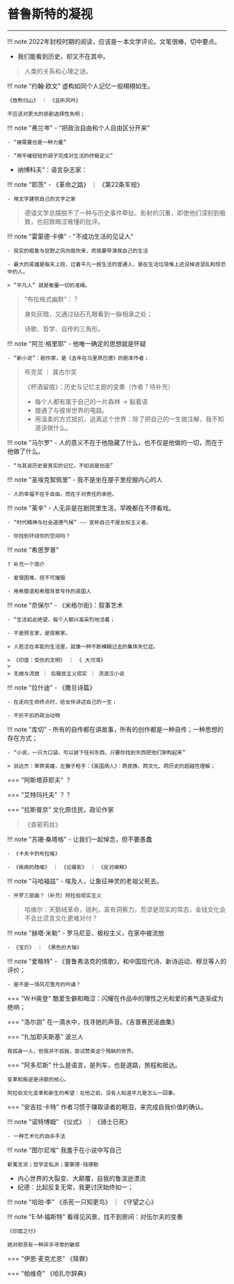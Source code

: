 # 普鲁斯特的凝视

-----


!!! note 
    2022年封校时期的阅读，应该是一本文学评论。文笔很棒，切中要点。



- 我们能看到历史，却又不在其中。
>  人类的关系和心理之谜。

!!! note "约翰·欧文"
    虚构如同个人记忆一般栩栩如生。
    
    《放熊归山》 ｜ 《且听风吟》

    不应该对更大的悲剧选择性失明；

!!! note "弗兰岑"
    - “把政治自由和个人自由区分开来”
     
    - “被需要也是一种力量”
     
    - “用平缓轻轻的调子完成对生活的终极定义”


- 纳博科夫”：语言杂志家：

!!! note "耶茨"
    - 《革命之路》 ｜ 《第22条军规》

    - 用文字建筑自己的文字之家

> 德语文学总摆脱不了一种与历史事件牵扯、影射的沉重，即使他们深刻到极致，也招致晦涩难懂的批评。

!!! note "雷蒙德·卡佛"
    - "不成功生活的见证人"

    - 现实的粗鲁与狂野之风向我吹来，而我要导演我自己的生活

    - 最大的英雄是每天上班，过着平凡一般生活的普通人，是在生活垃圾堆上还没掉进混乱和惊恐中的人。

    > “平凡人” 就是衡量一切的准绳。


> “布拉格式幽默”：？
>
> 身处灰暗，又通过钻石孔眼看到一脉相承之处；
>
> 诗歌、哲学、自传的三角形。


!!! note "阿兰·格里耶"
    - 他唯一确定的思想就是怀疑

    - “新小说”：剧作家，是《去年在马里昂巴德》的剧本作者；

> 布克奖 ｜ 龚古尔奖 
>
> 《杯酒留痕》：历史与记忆主题的变奏（作者？待补充）
>
> - 每个人都有属于自己的一片森林 ->  黏着语
> - 接通了与彼岸世界的电路。
> - 用温柔的方式抵抗、逃离这个世界：除了把自己的一生做注解，我不知道该做什么。

!!! note "马尔罗"
    - 人的意义不在于他隐藏了什么，也不仅是他做的一切，而在于他做了什么。

    - “与其说历史是真实的记忆，不如说是创造”
  
!!! note "圣埃克絮佩里"
    - 我不是坐在屋子里挖掘内心的人

    - 人的幸福不在于自由，而在于对责任的承担。

!!! note "莱辛"
    - 人无非是在剧院里生活，早晚都在不停看戏。

    - “时代精神与社会道德气候” —— 宣称自己不是女权主义者。

    - 你找到环绕你的空间吗？


!!! note "希思罗普"
    
    ? 补充一个简介

    - 爱很困难，但不可摧毁

    - 用希腊语和希腊背景写作的英国人


!!! note "奈保尔"
    - 《米格尔街》：叙事艺术

    - “生活如此绝望，每个人都兴高采烈地活着；

    - 不是预言家，是观察家。

    > 人若活在本能的生活里，就像一种不断模糊过去的集体失忆症。

    > 《印度：受伤的文明》 ｜ 《 大河湾》 
    > 
    > 无根与流放 ｜ 后殖民主义现实 ｜ 流浪汉小说


!!! note "拉什迪"
    - 《撒旦诗篇》

    - 在走向生命终点时，给女伴讲述自己的一生；

    - 不折不扣的政治动物


!!! note "库切"
    - 所有的自传都在讲故事，所有的创作都是一种自传；一种思想的存在方式；


    - “小说，一只大口袋，可以装下任何东西，只要你找到东西把他们架构起来”

    > 翁达杰：草莽英雄，左撇子枪手：《英国病人》：跨民族、跨文化、跨历史的超越性理解；

=== "阿斯塔菲耶夫"
    ？

=== "艾特玛托夫"
    ？？

=== "拉斯普京"
    文化原住民，政论作家

> 《查密莉丝》

!!! note "苏珊·桑塔格"
    - 让我们一起悼念，但不要愚蠢

    - 《卡夫卡的布拉格》

    - 《疾病的隐喻》 ｜ 《论摄影》 ｜ 《反对阐释》


!!! note "马哈福兹"
    - 埃及人，让象征神灵的老祖父死去。

    - 开罗三部曲？（补充）阿拉伯现实主义


> 哈维尔：天鹅绒革命，锐利，富有洞察力，荒谬是现实的常态，金钱文化会不会比谎言文化更难对付？

!!! note "赫塔·米勒"
    - 罗马尼亚、极权主义，在家中被流放

    - 《宝贝》 ｜ 《黑色的大轴》


!!! note "爱略特"
    - 《普鲁弗洛克的情歌》，和中国现代诗、新诗运动、穆旦等人的评价；

    - 是不是一场风花雪月的吟诵？


=== "W·H奥登"
    酷爱生僻和晦涩：闪耀在作品中的理性之光和爱的勇气逐渐成为绝响；

=== "洛尔迦"
    在一滴水中，找寻她的声音。《吉普赛民谣曲集》

=== "扎加耶夫斯基"
    波兰人 

    我孤身一人，但我并不孤独，尝试赞美这个残缺的世界。

=== "阿多尼斯"
    什么是语言，是列车，也是道路，旅程和抵达。

    变革和叛逆是诗歌的核心。

    阿拉伯文化变革和新生的希望：在他之前，没有人知道平凡是怎么一回事。


=== "安吉拉·卡特"
    作者习惯于赚取读者的眼泪，来完成自我价值的确认。


!!! note "诺特博姆"
    《仪式》 ｜ 《骑士已死》

    - 一种艺术化的自杀手法

!!! note "图尔尼埃"
    我羞于在小说中写自己

    新寓言派；哲学走私派；雷蒙德·钱德勒

- 内心世界的大裂变、大颠覆，自我的鲁滨逊漂流
- 纪德：比起反复无常，我更讨厌始终如一；


!!! note "哈珀·李"
    《杀死一只知更鸟》 ｜ 《守望之心》

!!! note "E·M·福斯特"
    看得见风景，找不到房间：对伍尔夫的变奏

    《印度之行》

    她对邪恶有一种异乎寻常的敏感


=== "伊恩·麦克尤恩"
    《赎罪》

=== "帕维奇"
    《哈扎尔辞典》